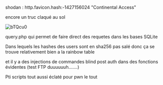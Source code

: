 shodan : http.favicon.hash:-1427156024
"Continental Access" 

encore un truc claqué au sol

![bTQcu0](https://github.com/Ug0Security/ContinenPwn-Access/assets/28728543/8e1ed0a4-0ee4-4d1a-b9d1-f1af77a7a6ff)

query.php qui permet de faire direct des requetes dans les bases SQLite 

Dans lequels les hashes des users sont en sha256 pas salé donc ça se trouve relativement bien a la rainbow table

et il y a des injections de commandes blind post auth dans des fonctions évidentes (test FTP duuuuuuh.......)

Pti scripts tout aussi éclaté pour pwn le tout
